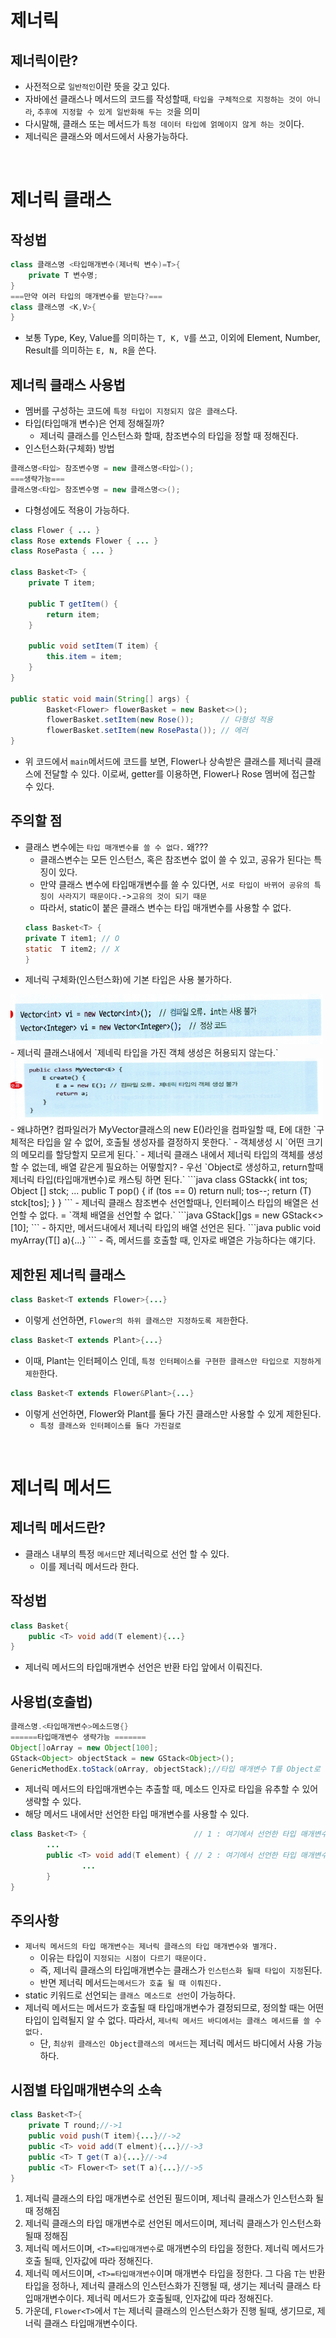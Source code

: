 # 제너릭
## 제너릭이란?
- 사전적으로 `일반적인`이란 뜻을 갖고 있다.
- 자바에선 클래스나 메서드의 코드를 작성할때, `타입을 구체적으로 지정하는 것이 아니라`, `추후에 지정할 수 있게 일반화해 두는 것`을 의미 
- 다시말해, 클래스 또는 메서드가 `특정 데이터 타입에 얽메이지 않게 하는 것`이다.
- 제너릭은 클래스와 메서드에서 사용가능하다.

<br>

# 제너릭 클래스
## 작성법
```java
class 클래스명 <타입매개변수(제너릭 변수)=T>{
    private T 변수명;
}
===만약 여러 타입의 매개변수를 받는다?===
class 클래스명 <K,V>{
}
```
- 보통 Type, Key, Value를 의미하는 `T, K, V`를 쓰고, 이외에 Element, Number, Result를 의미하는 `E, N, R`을 쓴다.

## 제너릭 클래스 사용법
- 멤버를 구성하는 코드에 `특정 타입이 지정되지 않은 클래스`다.
- 타입(타입매개 변수)은 언제 정해질까?
    - 제너릭 클래스를 인스턴스화 할때, 참조변수의 타입을 정할 때 정해진다.
- 인스턴스화(구체화) 방법
```java
클래스명<타입> 참조변수명 = new 클래스명<타입>();
===생략가능===
클래스명<타입> 참조변수명 = new 클래스명<>();
```
- 다형성에도 적용이 가능하다.
```java
class Flower { ... }
class Rose extends Flower { ... }
class RosePasta { ... }

class Basket<T> {
    private T item;

    public T getItem() {
        return item;
    }

    public void setItem(T item) {
        this.item = item;
    }
}

public static void main(String[] args) {
		Basket<Flower> flowerBasket = new Basket<>();
		flowerBasket.setItem(new Rose());      // 다형성 적용
		flowerBasket.setItem(new RosePasta()); // 에러
}
```

- 위 코드에서 `main`메서드에 코드를 보면, Flower나 상속받은 클래스를 제너릭 클래스에 전달할 수 있다. 이로써, getter를 이용하면, Flower나 Rose 멤버에 접근할 수 있다.

## 주의할 점
- 클래스 변수에는 `타입 매개변수를 쓸 수 없다.` 왜???
    - 클래스변수는 모든 인스턴스, 혹은 참조변수 없이 쓸 수 있고, 공유가 된다는 특징이 있다.
    - 만약 클래스 변수에 타입매개변수를 쓸 수 있다면, `서로 타입이 바뀌어 공유의 특징이 사라지기 때문이다.`->`고유의 것이 되기 때문`
    - 따라서, static이 붙은 클래스 변수는 타입 매개변수를 사용할 수 없다.
    ```java
    class Basket<T> {
	private T item1; // O 
	static  T item2; // X 
    }
    ```
- 제너릭 구체화(인스턴스화)에 기본 타입은 사용 불가하다.
<img src="img/ge.png" width="500px" height="80px">
- 제너릭 클래스내에서 `제네릭 타입을 가진 객체 생성은 허용되지 않는다.`
<img src="img/gen.png" width="500px" height="100px">
    - 왜냐하면? 컴파일러가 MyVector<E>클래스의 new E()라인을 컴파일할 때, E에 대한 `구체적은 타입을 알 수 없어, 호출될 생성자를 결정하지 못한다.`
    - 객체생성 시 `어떤 크기의 메모리를 할당할지 모르게 된다.`
- 제너릭 클래스 내에서 제너릭 타입의 객체를 생성할 수 없는데, 배열 같은게 필요하는 어떻할지?
    - 우선 `Object로 생성하고, return할때 제너릭 타입(타입매개변수)로 캐스팅 하면 된다.`
    ```java
    class GStackk<T>{
    int tos;
    Object [] stck;
    ...
        public T pop() { 
            if (tos == 0)
                return null;
            tos--;
            return (T) stck[tos];
        }
    }
    ```
- 제너릭 클래스 참조변수 선언할때나, 인터페이스 타입의 배열은 선언할 수 없다.
= `객체 배열을 선언할 수 없다.`
    ```java
    GStack<Integer>[]gs = new GStack<>[10];
    ```
- 하지만, 메서드내에서 제너릭 타입의 배열 선언은 된다.
    ```java
    public void myArray(T[] a){...}
    ```
    - 즉, 메서드를 호출할 때, 인자로 배열은 가능하다는 얘기다.

## 제한된 제너릭 클래스
```java
class Basket<T extends Flower>{...}
```
- 이렇게 선언하면, `Flower의 하위 클래스만 지정하도록 제한`한다.

```java
class Basket<T extends Plant>{...}
```
- 이때, Plant는 인터페이스 인데, `특정 인터페이스를 구현한 클래스만 타입으로 지정하게 제한`한다.
```java
class Basket<T extends Flower&Plant>{...}
```
- 이렇게 선언하면, Flower와 Plant를 둘다 가진 클래스만 사용할 수 있게 제한된다.
    - `특정 클래스와 인터페이스를 둘다 가진걸로`

<br>

# 제너릭 메서드
## 제너릭 메서드란?
- 클래스 내부의 특정 `메서드`만 제너릭으로 선언 할 수 있다.
    - 이를 제너릭 메서드라 한다.

## 작성법
```java
class Basket{
    public <T> void add(T element){...}
}
```
- 제너릭 메서드의 타입매개변수 선언은 반환 타입 앞에서 이뤄진다.
## 사용법(호출법)
```java
클래스명.<타입매개변수>메소드명{}
======타입매개변수 생략가능 =======
Object[]oArray = new Object[100];
GStack<Object> objectStack = new GStack<Object>();
GenericMethodEx.toStack(oArray, objectStack);//타입 매개변수 T를 Object로 유추함
```
- 제너릭 메서드의 타입매개변수는 추출할 때, 메소드 인자로 타입을 유추할 수 있어 생략할 수 있다.
- 해당 메서드 내에서만 선언한 타입 매개변수를 사용할 수 있다.
```java
class Basket<T> {                        // 1 : 여기에서 선언한 타입 매개변수 T와 
		...
		public <T> void add(T element) { // 2 : 여기에서 선언한 타입 매개변수 T는 서로 다른 것입니다.
				...
		}
}
```
## 주의사항
- `제너릭 메서드의 타입 매개변수는 제너릭 클래스의 타입 매개변수와 별개다.`
    - 이유는 타입이 `지정되는 시점이 다르기 때문이다.`
    - 즉, 제너릭 클래스의 타입매개변수는 클래스가 `인스턴스화 될때 타입이 지정`된다.
    - 반면 제너릭 메서드는`메서드가 호출 될 때 이뤄진다.`
- static 키워드로 선언되는 `클래스 메소드로 선언`이 가능하다.
- 제너릭 메서드는 메서드가 호출될 때 타입매개변수가 결정되므로, 정의할 때는 어떤 타입이 입력될지 알 수 없다. 따라서, `제너릭 메서드 바디에서는 클래스 메서드를 쓸 수 없다.`
    - 단, `최상위 클래스인 Object클래스의 메서드`는 제너릭 메서드 바디에서 사용 가능 하다.

## 시점별 타입매개변수의 소속
```java
class Basket<T>{
    private T round;//->1
    public void push(T item){...}//->2
    public <T> void add(T elment){...}//->3
    public <T> T get(T a){...}//->4
    public <T> Flower<T> set(T a){...}//->5
}
```
1. 제너릭 클래스의 타입 매개변수로 선언된 필드이며, 제너릭 클래스가 인스턴스화 될때 정해짐
2. 제너릭 클래스의 타입 매개변수로 선언된 메서드이며, 제너릭 클래스가 인스턴스화 될때 정해짐
3. 제너릭 메서드이며, `<T>=타입매개변수`로 매개변수의 타입을 정한다. 제너릭 메서드가 호출 될때, 인자값에 따라 정해진다.
4. 제너릭 메서드이며, `<T>=타입매개변수`이며 매개변수 타입을 정한다. 그 다음 `T`는 반환 타입을 정하나, 제너릭 클래스의 인스턴스화가 진행될 때, 생기는 제너릭 클래스 타입매개변수이다. 제너릭 메서드가 호출될때, 인자값에 따라 정해진다.
5. 가운데, `Flower<T>`에서 `T`는 제너릭 클래스의 인스턴스화가 진행 될때, 생기므로, 제너릭 클래스 타입매개변수이다.
